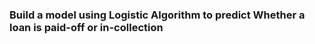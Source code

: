 
### Build a model using Logistic Algorithm to predict Whether a loan is paid-off or in-collection

